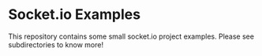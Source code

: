 # Socket.io Examples

This repository contains some small socket.io project examples. Please see subdirectories to know more!
